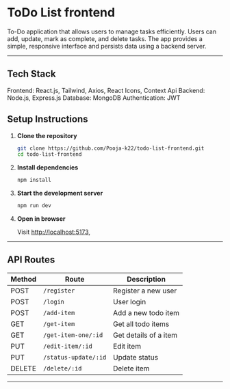 # ToDo List frontend

To-Do application that allows users to manage tasks efficiently. Users can add, update, mark as complete, and delete tasks. The app provides a simple, responsive interface and persists data using a backend server.

---

## Tech Stack

Frontend: React.js, Tailwind, Axios, React Icons, Context Api
Backend: Node.js, Express.js
Database:  MongoDB
Authentication: JWT 

## Setup Instructions

1. **Clone the repository**
   ```sh
   git clone https://github.com/Pooja-k22/todo-list-frontend.git
   cd todo-list-frontend
   ```

2. **Install dependencies**
   ```sh
   npm install
   ```

3. **Start the development server**
   ```sh
   npm run dev
   ```

4. **Open in browser**
   
   Visit [http://localhost:5173](http://localhost:5173), 


---

## API Routes

| Method | Route                      | Description               |
|--------|----------------------------|----------------------------|
| POST   | `/register`                | Register a new user        |
| POST   | `/login`                   | User login                 |
| POST   | `/add-item`                | Add a new todo item        |
| GET    | `/get-item`                | Get all todo items         |
| GET    | `/get-item-one/:id`        | Get details of a item      |
| PUT    | `/edit-item/:id`           | Edit item                  |
| PUT    | `/status-update/:id`       | Update status              |
| DELETE | `/delete/:id`              | Delete item                |
---



